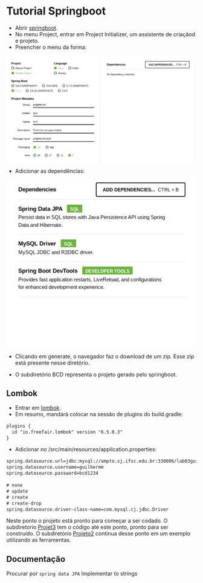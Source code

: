 # Tutorial Springboot

* Abrir [springboot](springboot.io).
* No menu Project, entrar em Project Initializer, um assistente de criaçãod e projeto.
* Preencher o menu da forma:

![imagem1](imagem1.png)

* Adicionar as dependências:

![imagem2](imagem2.png)

* Clicando em generate, o navegador faz o download de um zip. Esse zip está presente nesse diretório.

* O subdiretório BCD representa o projeto gerado pelo springboot.

## Lombok

* Entrar em [lombok](https://plugins.gradle.org/plugin/io.freefair.lombok).
* Em resumo, mandará colocar na sessão de plugins do build.gradle:

```
plugins {
  id "io.freefair.lombok" version "6.5.0.3"
}
```

* Adicionar no /src/main/resources/application.properties:

```
spring.datasource.url=jdbc:mysql://ampto.sj.ifsc.edu.br:330006/lab03guilherme
spring.datasource.username=guilherme
spring.datasource.password=bcd1234

# none
# update
# create
# create-drop
spring.datasource.driver-class-name=com.mysql.cj.jdbc.Driver
```

Neste ponto o projeto está pronto para começar a ser codado. O subdiretorio [Projet3](../Projeto3) tem o código até este ponto, pronto para ser construído. O subdiretório [Projeto2](Projeto2) continua desse ponto em um exemplo utilizando as ferramentas.

## Documentação

Procurar por ```spring data JPA```
Implementar to strings